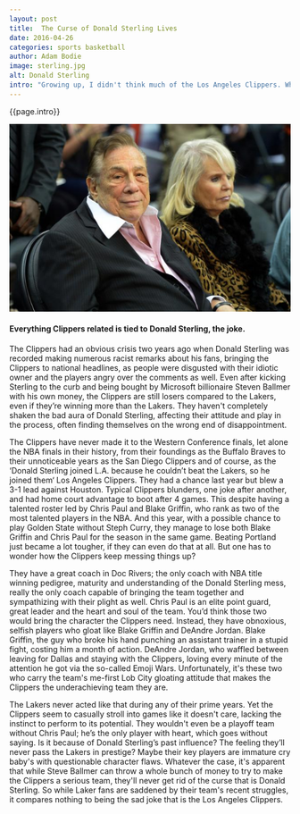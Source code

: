 ```yaml
---
layout: post
title:  The Curse of Donald Sterling Lives
date: 2016-04-26
categories: sports basketball
author: Adam Bodie
image: sterling.jpg
alt: Donald Sterling
intro: "Growing up, I didn't think much of the Los Angeles Clippers. Why should I have? They were a complete joke, a bumbling group of losers who couldn't win squat, couldn't put together a decent roster and worst of all had an incompetent owner who wouldn't spend any money to keep what little talent they had. It wasn't until the other owners handed them Chris Paul in an effort to keep him from being traded to the Laker did the Clippers finally start to look like a real basketball team. But as the Lakers sunk to the floor, have the Clippers overtaken them? Not even close. No matter how talented the Clippers are, they’ll always be in second place, and incapable of winning the title. Whether they like it or not, they are defined by their disgraceful former owner Donald Sterling."
---
```


<div class="article">
<p>{{page.intro}}</p>

<div class="blog-pic">
		<img src="/img/sterling.jpg" data-toggle="tooltip" title="Everything Clippers related is tied to Donald Sterling, the joke." class="image block img-responsive">
	<h4>Everything Clippers related is tied to Donald Sterling, the joke.</h4>
</div>



<p>The Clippers had an obvious crisis two years ago when Donald Sterling was recorded making numerous racist remarks about his fans, bringing the Clippers to national headlines, as people were disgusted with their idiotic owner and the players angry over the comments as well.  Even after kicking Sterling to the curb and being bought by Microsoft billionaire Steven Ballmer with his own money, the Clippers are still losers compared to the Lakers, even if they’re winning more than the Lakers.  They haven't completely shaken the bad aura of Donald Sterling, affecting their attitude and play in the process, often finding themselves on the wrong end of disappointment.</p>

<p>The Clippers have never made it to the Western Conference finals, let alone the NBA finals in their history, from their foundings as the Buffalo Braves to their unnoticeable years as the San Diego Clippers and of course, as the ‘Donald Sterling joined L.A. because he couldn’t beat the Lakers, so he joined them‘ Los Angeles Clippers. They had a chance last year but blew a 3-1 lead against Houston.  Typical Clippers blunders, one joke after another, and had home court advantage to boot after 4 games.  This despite having a talented roster led by Chris Paul and Blake Griffin, who rank as two of the most talented players in the NBA.  And this year, with a possible chance to play Golden State without Steph Curry, they manage to lose both Blake Griffin and Chris Paul for the season in the same game. Beating Portland just became a lot tougher, if they can even do that at all.  But one has to wonder how the Clippers keep messing things up?</p>

<p>They have a great coach in Doc Rivers; the only coach with NBA title winning pedigree, maturity and understanding of the Donald Sterling mess, really the only coach capable of bringing the team together and sympathizing with their plight as well.  Chris Paul is an elite point guard, great leader and the heart and soul of the team.  You’d think those two would bring the character the Clippers need.  Instead, they have obnoxious, selfish players who gloat like Blake Griffin and DeAndre Jordan.  Blake Griffin, the guy who broke his hand punching an assistant trainer in a stupid fight, costing him a month of action. DeAndre Jordan, who waffled between leaving for Dallas and staying with the Clippers, loving every minute of the attention he got via the so-called Emoji Wars.  Unfortunately, it's these two who carry the team's me-first Lob City gloating attitude that makes the Clippers the underachieving team they are.</p>

<p>The Lakers never acted like that during any of their prime years.  Yet the Clippers seem to casually stroll into games like it doesn't care, lacking the instinct to perform to its potential.  They wouldn't even be a playoff team without Chris Paul; he’s the only player with heart, which goes without saying.  Is it because of Donald Sterling’s past influence? The feeling they’ll never pass the Lakers in prestige?  Maybe their key players are immature cry baby's with questionable character flaws.  Whatever the case, it's apparent that while Steve Ballmer can throw a whole bunch of money to try to make the Clippers a serious team, they'll never get rid of the curse that is Donald Sterling. So while Laker fans are saddened by their team's recent struggles, it compares nothing to being the sad joke that is the Los Angeles Clippers.</p>

</div>